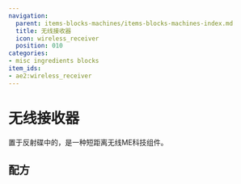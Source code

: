 ```yaml
---
navigation:
  parent: items-blocks-machines/items-blocks-machines-index.md
  title: 无线接收器
  icon: wireless_receiver
  position: 010
categories:
- misc ingredients blocks
item_ids:
- ae2:wireless_receiver
---
```


# 无线接收器

<ItemImage id="wireless_receiver" scale="4" />

置于反射碟中的<ItemLink id="fluix_pearl" />，是一种短距离无线ME科技组件。

## 配方

<RecipeFor id="wireless_receiver" />
